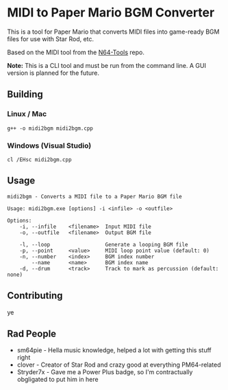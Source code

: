 MIDI to Paper Mario BGM Converter
=====
This is a tool for Paper Mario that converts MIDI files into game-ready BGM files for use with Star Rod, etc.

Based on the MIDI tool from the [N64-Tools](https://github.com/jombo23/N64-Tools) repo.

**Note:** This is a CLI tool and must be run from the command line. A GUI version is planned for the future.

Building
--------
### Linux / Mac
```
g++ -o midi2bgm midi2bgm.cpp
```

### Windows (Visual Studio)
```
cl /EHsc midi2bgm.cpp
```

Usage
--------
```
midi2bgm - Converts a MIDI file to a Paper Mario BGM file

Usage: midi2bgm.exe [options] -i <infile> -o <outfile>

Options:
    -i, --infile    <filename>  Input MIDI file
    -o, --outfile   <filename>  Output BGM file

    -l, --loop                  Generate a looping BGM file
    -p, --point     <value>     MIDI loop point value (default: 0)
    -n, --number    <index>     BGM index number
        --name      <name>      BGM index name
    -d, --drum      <track>     Track to mark as percussion (default: none)
```

Contributing
--------
ye

Rad People
--------
* sm64pie - Hella music knowledge, helped a lot with getting this stuff right
* clover - Creator of Star Rod and crazy good at everything PM64-related
* Stryder7x - Gave me a Power Plus badge, so I'm contractually obgligated to put him in here

